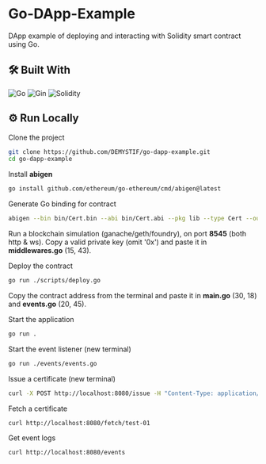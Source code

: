 # Go-DApp-Example

DApp example of deploying and interacting with Solidity smart contract using Go.

## 🛠 Built With

![Go](https://img.shields.io/badge/go-2F4F4F?style=for-the-badge&logo=go)
![Gin](https://img.shields.io/badge/gin-2F4F4F?style=for-the-badge&logo=go)
![Solidity](https://img.shields.io/badge/solidity-2F4F4F?style=for-the-badge&logo=solidity)

## ⚙️ Run Locally

Clone the project

```bash
git clone https://github.com/DEMYSTIF/go-dapp-example.git
cd go-dapp-example
```

Install **abigen**

```bash
go install github.com/ethereum/go-ethereum/cmd/abigen@latest
```

Generate Go binding for contract

```bash
abigen --bin bin/Cert.bin --abi bin/Cert.abi --pkg lib --type Cert --out lib/Cert.go
```

Run a blockchain simulation (ganache/geth/foundry), on port **8545** (both http & ws). Copy a valid private key (omit '0x') and paste it in **middlewares.go** (15, 43).

Deploy the contract

```bash
go run ./scripts/deploy.go
```

Copy the contract address from the terminal and paste it in **main.go** (30, 18) and **events.go** (20, 45).

Start the application

```bash
go run .
```

Start the event listener (new terminal)

```bash
go run ./events/events.go
```

Issue a certificate (new terminal)

```bash
curl -X POST http://localhost:8080/issue -H "Content-Type: application/json" -d '{"id": "test-01", "name": "Shepard", "course": "ETH-GO", "grade": "A", "date": "22-11-23"}'
```

Fetch a certificate

```bash
curl http://localhost:8080/fetch/test-01
```

Get event logs

```bash
curl http://localhost:8080/events
```
